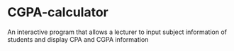 # CGPA-calculator
An interactive program that allows a lecturer to input subject information of students and display CPA and CGPA information
